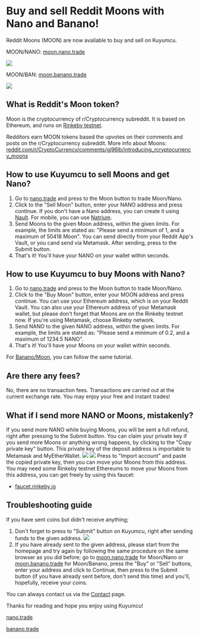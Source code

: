 # Buy and sell Reddit Moons with Nano and Banano!

Reddit Moons (MOON) are now available to buy and sell on Kuyumcu.

MOON/NANO: [moon.nano.trade](https://moon.nano.trade)

![](https://i.imgur.com/JtFNWTu.png)

MOON/BAN: [moon.banano.trade](https://moon.banano.trade)

![](https://i.imgur.com/czoJE0F.png)
## What is Reddit's Moon token?
Moon is the cryptocurrency of r/Cryptocurrency subreddit. It is based on Ethereum, and runs on [Rinkeby testnet](https://rinkeby.etherscan.io/token/0xdf82c9014f127243ce1305dfe54151647d74b27a).

Redditors earn MOON tokens based the upvotes on their comments and posts on the r/Cryptocurrency subreddit. More info about Moons: [reddit.com/r/CryptoCurrency/comments/gj96lb/introducing_rcryptocurrency_moons](https://www.reddit.com/r/CryptoCurrency/comments/gj96lb/introducing_rcryptocurrency_moons)

## How to use Kuyumcu to sell Moons and get Nano?
1. Go to [nano.trade](https://nano.trade) and press to the Moon button to trade Moon/Nano.
2. Click to the "Sell Moon" button, enter your NANO address and press continue. If you don't have a Nano address, you can create it using [Nault](https://nault.cc). For mobile, you can use [Natrium](https://natrium.io). 
3. Send Moons to the given Moon address, within the given limits. For example, the limits are stated as: "Please send a minimum of 1, and a maximum of 50418 Moon". You can send directly from your Reddit App's Vault, or you cand send via Metamask. After sending, press to the Submit button.
4. That's it! You'll have your NANO on your wallet within seconds.

## How to use Kuyumcu to buy Moons with Nano?
1. Go to [nano.trade](https://nano.trade) and press to the Moon button to trade Moon/Nano.
2. Click to the "Buy Moon" button, enter your MOON address and press continue. You can use your Ethereum address, which is on your Reddit Vault. You can also use your Ethereum address of your Metamask wallet, but please don't forget that Moons are on the Rinkeby testnet now. If you're using Metamask, choose Rinkeby network.
3. Send NANO to the given NANO address, within the given limits. For example, the limits are stated as: "Please send a minimum of 0.2, and a maximum of 1234.5 NANO".
4. That's it! You'll have your Moons on your wallet within seconds.

For [Banano/Moon](https://banano.trade), you can follow the same tutorial.

## Are there any fees?
No, there are no transaction fees. Transactions are carried out at the current exchange rate. You may enjoy your free and instant trades!

## What if I send more NANO or Moons, mistakenly?
If you send more NANO while buying Moons, you will be sent a full refund, right after pressing to the Submit button.
You can claim your private key if you send more Moons or anything wrong happens, by clicking to the "Copy private key" button. This private key of the deposit address is importable to Metamask and MyEtherWallet.
![](https://i.imgur.com/yr8xLfN.png)
![](https://i.imgur.com/HOQyVuA.png)
Press to "Import account" and paste the copied private key, then you can move your Moons from this address. You may need some Rinkeby testnet Ethereums to move your Moons from this address, you can get freely by using this faucet:
- [faucet.rinkeby.io](https://faucet.rinkeby.io)

## Troubleshooting guide
If you have sent coins but didn't receive anything;
1. Don't forget to press to "Submit" button on Kuyumcu, right after sending funds to the given address.
![](https://i.imgur.com/KORJboE.png)
2. If you have already sent to the given address, please start from the homepage and try again by following the same procedure on the same browser as you did before; go to [moon.nano.trade](https://moon.nano.trade) for Moon/Nano or [moon.banano.trade](https://moon.banano.trade) for Moon/Banano, press the "Buy" or "Sell" buttons, enter your address and click to Continue, then press to the Submit button (if you have already sent before, don't send this time) and you'll, hopefully, receive your coins.

You can always contact us via the [Contact](https://moon.nano.trade/contact) page.

Thanks for reading and hope you enjoy using Kuyumcu!

[nano.trade](https://nano.trade "Go to nano.trade")

[banano.trade](https://banano.trade "Go to banano.trade")
